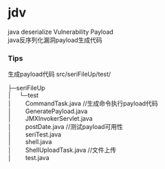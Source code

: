 # jdv
java deserialize Vulnerability Payload</br>
java反序列化漏洞payload生成代码

### Tips
生成payload代码 src/seriFileUp/test/</br>

 ├─seriFileUp</br>
 │  &emsp;└─test</br>
 │          &emsp;&emsp;CommandTask.java  //生成命令执行payload代码</br>
 │          &emsp;&emsp;GeneratePayload.java</br>
 │          &emsp;&emsp;JMXInvokerServlet.java</br>
 │          &emsp;&emsp;postDate.java   //测试payload可用性</br>
 │          &emsp;&emsp;seriTest.java</br>
 │          &emsp;&emsp;shell.java</br>
 │          &emsp;&emsp;ShellUploadTask.java  //文件上传</br>
 │          &emsp;&emsp;test.java</br>

